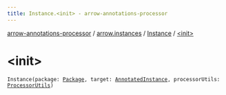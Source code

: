 ```yaml
---
title: Instance.<init> - arrow-annotations-processor
---
```


[arrow-annotations-processor](../../index.html) / [arrow.instances](../index.html) / [Instance](index.html) / [&lt;init&gt;](./-init-.html)

# &lt;init&gt;

`Instance(package: `[`Package`](../../arrow.common/-package.html)`, target: `[`AnnotatedInstance`](../-annotated-instance/index.html)`, processorUtils: `[`ProcessorUtils`](../../arrow.common.utils/-processor-utils/index.html)`)`